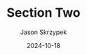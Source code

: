 ---
title: Section Two
author: Jason Skrzypek
date: 2024-10-18
category: sectionTwo
layout: post
---